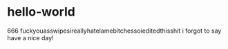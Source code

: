 # hello-world
666
fuckyouasswipesireallyhatelamebitchessoieditedthisshit
i forgot to say have a nice day!
